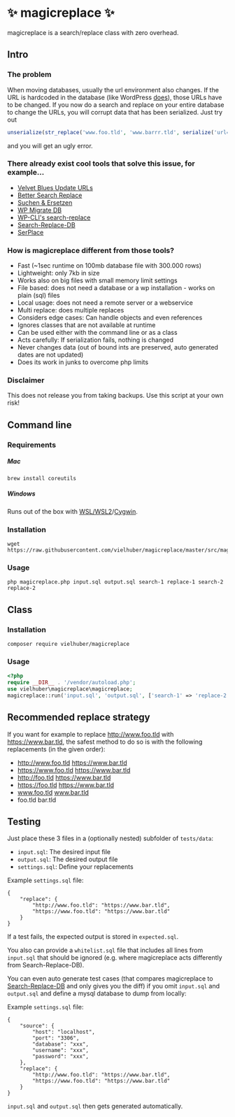 # ✨ magicreplace ✨

magicreplace is a search/replace class with zero overhead.

## Intro

### The problem

When moving databases, usually the url environment also changes.
If the URL is hardcoded in the database (like WordPress [does](https://make.wordpress.org/core/handbook/contribute/design-decisions/#absolute-versus-relative-urls)), those URLs have to be changed.
If you now do a search and replace on your entire database to change the URLs,
you will corrupt data that has been serialized. Just try out

```php
unserialize(str_replace('www.foo.tld', 'www.barrr.tld', serialize('url=www.foo.tld')));
```

and you will get an ugly error.

### There already exist cool tools that solve this issue, for example...

-   [Velvet Blues Update URLs](https://wordpress.org/plugins/velvet-blues-update-urls/)
-   [Better Search Replace](https://wordpress.org/plugins/better-search-replace/)
-   [Suchen & Ersetzen](https://de.wordpress.org/plugins/search-and-replace/)
-   [WP Migrate DB](https://de.wordpress.org/plugins/wp-migrate-db/)
-   [WP-CLI's search-replace](http://wp-cli.org/commands/search-replace/)
-   [Search-Replace-DB](https://github.com/interconnectit/Search-Replace-DB)
-   [SerPlace](http://pixelentity.com/wordpress-search-replace-domain/)

### How is magicreplace different from those tools?

-   Fast (~1sec runtime on 100mb database file with 300.000 rows)
-   Lightweight: only 7kb in size
-   Works also on big files with small memory limit settings
-   File based: does not need a database or a wp installation - works on plain (sql) files
-   Local usage: does not need a remote server or a webservice
-   Multi replace: does multiple replaces
-   Considers edge cases: Can handle objects and even references
-   Ignores classes that are not available at runtime
-   Can be used either with the command line or as a class
-   Acts carefully: If serialization fails, nothing is changed
-   Never changes data (out of bound ints are preserved, auto generated dates are not updated)
-   Does its work in junks to overcome php limits

### Disclaimer

This does not release you from taking backups. Use this script at your own risk!

## Command line

### Requirements

##### Mac

```
brew install coreutils
```

##### Windows

Runs out of the box with [WSL/WSL2](https://docs.microsoft.com/en-us/windows/wsl/about)/[Cygwin](https://cygwin.com/install.html).

### Installation

```
wget https://raw.githubusercontent.com/vielhuber/magicreplace/master/src/magicreplace.php
```

### Usage

```
php magicreplace.php input.sql output.sql search-1 replace-1 search-2 replace-2
```

## Class

### Installation

```
composer require vielhuber/magicreplace
```

### Usage

```php
<?php
require __DIR__ . '/vendor/autoload.php';
use vielhuber\magicreplace\magicreplace;
magicreplace::run('input.sql', 'output.sql', ['search-1' => 'replace-2', 'search-2' => 'replace-2']);
```

## Recommended replace strategy

If you want for example to replace http://www.foo.tld with https://www.bar.tld, the safest method to do so is with the following replacements (in the given order):

-   http://www.foo.tld https://www.bar.tld
-   https://www.foo.tld https://www.bar.tld
-   http://foo.tld https://www.bar.tld
-   https://foo.tld https://www.bar.tld
-   www.foo.tld www.bar.tld
-   foo.tld bar.tld

## Testing

Just place these 3 files in a (optionally nested) subfolder of `tests/data`:

-   `input.sql`: The desired input file
-   `output.sql`: The desired output file
-   `settings.sql`: Define your replacements

Example `settings.sql` file:

```
{
    "replace": {
        "http://www.foo.tld": "https://www.bar.tld",
        "https://www.foo.tld": "https://www.bar.tld"
    }
}
```

If a test fails, the expected output is stored in `expected.sql`.

You also can provide a `whitelist.sql` file that includes all lines from `input.sql` that should be ignored (e.g. where magicreplace acts differently from Search-Replace-DB).

You can even auto generate test cases (that compares magicreplace to [Search-Replace-DB](https://github.com/interconnectit/Search-Replace-DB) and only gives you the diff) if you omit `input.sql` and `output.sql` and define a mysql database to dump from locally:

Example `settings.sql` file:

```
{
    "source": {
        "host": "localhost",
        "port": "3306",
        "database": "xxx",
        "username": "xxx",
        "password": "xxx",
    },
    "replace": {
        "http://www.foo.tld": "https://www.bar.tld",
        "https://www.foo.tld": "https://www.bar.tld"
    }
}
```

`input.sql` and `output.sql` then gets generated automatically.
